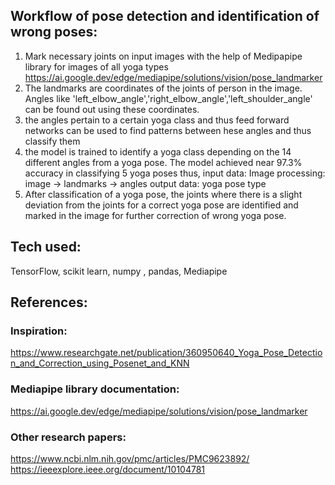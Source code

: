 ## Workflow of pose detection and identification of wrong poses:

1. Mark necessary joints on input images with the help of Medipapipe library for images of all yoga types
https://ai.google.dev/edge/mediapipe/solutions/vision/pose_landmarker
2. The landmarks are coordinates of the joints of person in the image. Angles like 'left_elbow_angle','right_elbow_angle','left_shoulder_angle' can be found out using these coordinates.
3. the angles pertain to a certain yoga class and thus feed forward networks can be used to find patterns between hese angles and thus classify them
4. the model is trained to identify a yoga class depending on the 14 different angles from a yoga pose. The model achieved near 97.3% accuracy in classifying 5 yoga poses
thus,
input data: Image
processing: image -> landmarks -> angles
output data: yoga pose type
6. After classification of a yoga pose, the joints where there is a slight deviation from the joints for a correct yoga pose are identified and marked in the image for further correction of wrong yoga pose.

## Tech used:
TensorFlow, scikit learn, numpy , pandas, Mediapipe 

## References:

### Inspiration:

https://www.researchgate.net/publication/360950640_Yoga_Pose_Detection_and_Correction_using_Posenet_and_KNN

### Mediapipe library documentation:

https://ai.google.dev/edge/mediapipe/solutions/vision/pose_landmarker

### Other research papers:

https://www.ncbi.nlm.nih.gov/pmc/articles/PMC9623892/
https://ieeexplore.ieee.org/document/10104781
